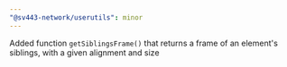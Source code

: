 ```yaml
---
"@sv443-network/userutils": minor
---
```


Added function `getSiblingsFrame()` that returns a frame of an element's siblings, with a given alignment and size
